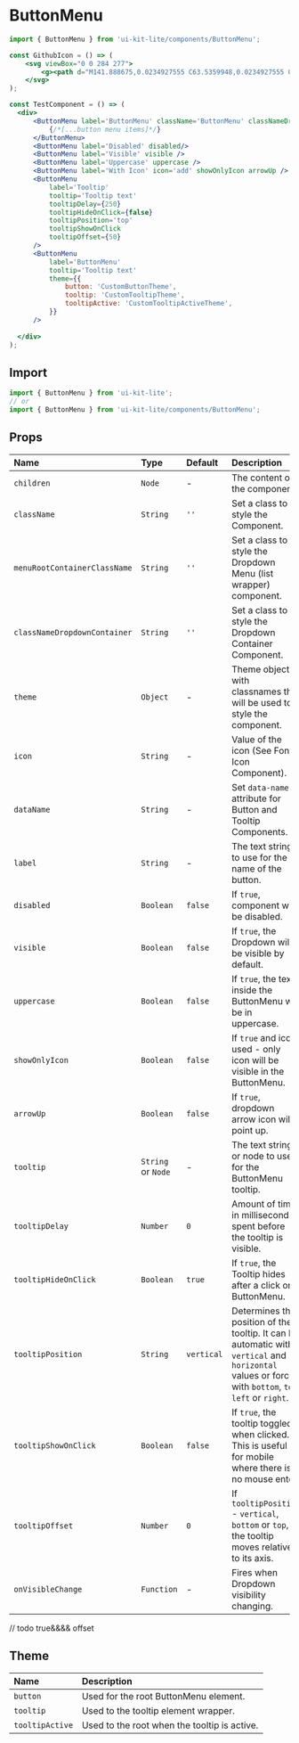 # ButtonMenu

<!-- example -->
```jsx
import { ButtonMenu } from 'ui-kit-lite/components/ButtonMenu';

const GithubIcon = () => (
    <svg viewBox="0 0 284 277">
        <g><path d="M141.888675,0.0234927555 C63.5359948,0.0234927555 0,63.5477395 0,141.912168 C0,204.6023 40.6554239,257.788232 97.0321356,276.549924 C104.12328,277.86336 106.726656,273.471926 106.726656,269.724287 C106.726656,266.340838 106.595077,255.16371 106.533987,243.307542 C67.0604204,251.890693 58.7310279,226.56652 58.7310279,226.56652 C52.2766299,210.166193 42.9768456,205.805304 42.9768456,205.805304 C30.1032937,196.998939 43.9472374,197.17986 43.9472374,197.17986 C58.1953153,198.180797 65.6976425,211.801527 65.6976425,211.801527 C78.35268,233.493192 98.8906827,227.222064 106.987463,223.596605 C108.260955,214.426049 111.938106,208.166669 115.995895,204.623447 C84.4804813,201.035582 51.3508808,188.869264 51.3508808,134.501475 C51.3508808,119.01045 56.8936274,106.353063 65.9701981,96.4165325 C64.4969882,92.842765 59.6403297,78.411417 67.3447241,58.8673023 C67.3447241,58.8673023 79.2596322,55.0538738 106.374213,73.4114319 C117.692318,70.2676443 129.83044,68.6910512 141.888675,68.63701 C153.94691,68.6910512 166.09443,70.2676443 177.433682,73.4114319 C204.515368,55.0538738 216.413829,58.8673023 216.413829,58.8673023 C224.13702,78.411417 219.278012,92.842765 217.804802,96.4165325 C226.902519,106.353063 232.407672,119.01045 232.407672,134.501475 C232.407672,188.998493 199.214632,200.997988 167.619331,204.510665 C172.708602,208.913848 177.243363,217.54869 177.243363,230.786433 C177.243363,249.771339 177.078889,265.050898 177.078889,269.724287 C177.078889,273.500121 179.632923,277.92445 186.825101,276.531127 C243.171268,257.748288 283.775,204.581154 283.775,141.912168 C283.775,63.5477395 220.248404,0.0234927555 141.888675,0.0234927555" /></g>
    </svg>
);

const TestComponent = () => (
  <div>
      <ButtonMenu label='ButtonMenu' className='ButtonMenu' classNameDropdownContainer='DropdownContainer'>
          {/*[...button menu items]*/}
      </ButtonMenu>
      <ButtonMenu label='Disabled' disabled/>
      <ButtonMenu label='Visible' visible />
      <ButtonMenu label='Uppercase' uppercase />
      <ButtonMenu label='With Icon' icon='add' showOnlyIcon arrowUp />
      <ButtonMenu 
          label='Tooltip'
          tooltip='Tooltip text'
          tooltipDelay={250}
          tooltipHideOnClick={false}
          tooltipPosition='top'
          tooltipShowOnClick
          tooltipOffset={50}
      />
      <ButtonMenu
          label='ButtonMenu'
          tooltip='Tooltip text'
          theme={{
              button: 'CustomButtonTheme',
              tooltip: 'CustomTooltipTheme',
              tooltipActive: 'CustomTooltipActiveTheme',
          }}
      />
    
  </div>
);
```

## Import
```jsx
import { ButtonMenu } from 'ui-kit-lite';
// or
import { ButtonMenu } from 'ui-kit-lite/components/ButtonMenu';
```

## Props

| Name                         | Type               | Default    | Description                                                                                                                                            |
|:-----------------------------|:-------------------|:-----------|:-------------------------------------------------------------------------------------------------------------------------------------------------------|
| `children`                   | `Node`             | -          | The content of the component.                                                                                                                          |
| `className`                  | `String`           | `''`       | Set a class to style the Component.                                                                                                                    |
| `menuRootContainerClassName` | `String`           | `''`       | Set a class to style the Dropdown Menu (list wrapper) component.                                                                                       |
| `classNameDropdownContainer` | `String`           | `''`       | Set a class to style the Dropdown Container Component.                                                                                                 |
| `theme`                      | `Object`           | -          | Theme object with classnames that will be used to style the component.                                                                                 |
| `icon`                       | `String`           | -          | Value of the icon (See Font Icon Component).                                                                                                           |
| `dataName`                   | `String`           | -          | Set `data-name` attribute for Button and Tooltip Components.                                                                                           |
| `label`                      | `String`           | -          | The text string to use for the name of the button.                                                                                                     |
| `disabled`                   | `Boolean`          | `false`    | If `true`, component will be disabled.                                                                                                                 |
| `visible`                    | `Boolean`          | `false`    | If `true`, the Dropdown will be visible by default.                                                                                                    |
| `uppercase`                  | `Boolean`          | `false`    | If `true`, the text inside the ButtonMenu will be in uppercase.                                                                                        |
| `showOnlyIcon`               | `Boolean`          | `false`    | If `true` and icon used - only icon will be visible in the ButtonMenu.                                                                                 |
| `arrowUp`                    | `Boolean`          | `false`    | If `true`, dropdown arrow icon will point up.                                                                                                          |
| `tooltip`                    | `String` or `Node` | -          | The text string or node to use for the ButtonMenu tooltip.                                                                                             |
| `tooltipDelay`               | `Number`           | `0`        | Amount of time in milliseconds spent before the tooltip is visible.                                                                                    |
| `tooltipHideOnClick`         | `Boolean`          | `true`     | If `true`, the Tooltip hides after a click on ButtonMenu.                                                                                              |
| `tooltipPosition`            | `String`           | `vertical` | Determines the position of the tooltip. It can be automatic with `vertical` and `horizontal` values or forced with `bottom`, `top`, `left` or `right`. |
| `tooltipShowOnClick`         | `Boolean`          | `false`    | If `true`, the tooltip toggled when clicked. This is useful for mobile where there is no mouse enter.                                                  |
| `tooltipOffset`              | `Number`           | `0`        | If `tooltipPosition` - `vertical`, `bottom` or `top`, the tooltip moves relative to its axis.                                                          |
| `onVisibleChange`            | `Function`         | -          | Fires when Dropdown visibility changing.                                                                                                               |
// todo true&&&& offset

## Theme

| Name            | Description                                  |
|:----------------|:---------------------------------------------|
| `button`        | Used for the root ButtonMenu element.        |
| `tooltip`       | Used to the tooltip element wrapper.         |
| `tooltipActive` | Used to the root when the tooltip is active. |
